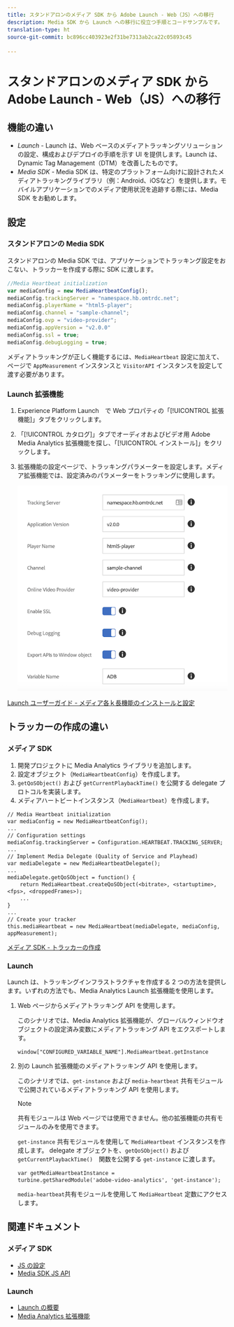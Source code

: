 ```yaml
---
title: スタンドアロンのメディア SDK から Adobe Launch - Web（JS）への移行
description: Media SDK から Launch への移行に役立つ手順とコードサンプルです。
translation-type: ht
source-git-commit: bc896cc403923e2f31be7313ab2ca22c05893c45

---
```



# スタンドアロンのメディア SDK から Adobe Launch - Web（JS）への移行

## 機能の違い

* *Launch* - Launch は、Web ベースのメディアトラッキングソリューションの設定、構成およびデプロイの手順を示す UI を提供します。Launch は、Dynamic Tag Management（DTM）を改善したものです。
* *Media SDK* - Media SDK は、特定のプラットフォーム向けに設計されたメディアトラッキングライブラリ（例：Android、iOSなど）を提供します。モバイルアプリケーションでのメディア使用状況を追跡する際には、Media SDK をお勧めします。

## 設定

### スタンドアロンの Media SDK

スタンドアロンの Media SDK では、アプリケーションでトラッキング設定をおこない、トラッカーを作成する際に SDK に渡します。

```javascript
//Media Heartbeat initialization
var mediaConfig = new MediaHeartbeatConfig();
mediaConfig.trackingServer = "namespace.hb.omtrdc.net";
mediaConfig.playerName = "html5-player";
mediaConfig.channel = "sample-channel";
mediaConfig.ovp = "video-provider";
mediaConfig.appVersion = "v2.0.0"
mediaConfig.ssl = true;
mediaConfig.debugLogging = true;
```

メディアトラッキングが正しく機能するには、`MediaHeartbeat` 設定に加えて、ページで `AppMeasurement` インスタンスと `VisitorAPI` インスタンスを設定して渡す必要があります。

### Launch 拡張機能

1. Experience Platform Launch　で Web プロパティの「[!UICONTROL 拡張機能]」タブをクリックします。
1. 「[!UICONTROL カタログ]」タブでオーディオおよびビデオ用 Adobe Media Analytics 拡張機能を探し、「[!UICONTROL インストール]」をクリックします。
1. 拡張機能の設定ページで、トラッキングパラメーターを設定します。メディア拡張機能では、設定済みのパラメーターをトラッキングに使用します。

   ![](assets/launch_config_js.png)

[Launch ユーザーガイド - メディア各ｋ長機能のインストールと設定](https://docs.adobe.com/content/help/ja-JP/launch/using/extensions-ref/adobe-extension/media-analytics-extension/overview.html#install-and-configure-the-ma-extension)

## トラッカーの作成の違い

### メディア SDK

1. 開発プロジェクトに Media Analytics ライブラリを追加します。
1. 設定オブジェクト（`MediaHeartbeatConfig`）を作成します。
1. `getQoSObject()` および `getCurrentPlaybackTime()` を公開する delegate プロトコルを実装します。
1. メディアハートビートインスタンス（`MediaHeartbeat`）を作成します。

```
// Media Heartbeat initialization
var mediaConfig = new MediaHeartbeatConfig();
...
// Configuration settings
mediaConfig.trackingServer = Configuration.HEARTBEAT.TRACKING_SERVER;
...
// Implement Media Delegate (Quality of Service and Playhead)
var mediaDelegate = new MediaHeartbeatDelegate();
...
mediaDelegate.getQoSObject = function() {
    return MediaHeartbeat.createQoSObject(<bitrate>, <startuptime>, <fps>, <droppedFrames>);
    ...
}
...
// Create your tracker
this.mediaHeartbeat = new MediaHeartbeat(mediaDelegate, mediaConfig, appMeasurement);
```

[メディア SDK - トラッカーの作成](https://docs.adobe.com/content/help/ja-JP/media-analytics/using/sdk-implement/cookbook/sdk-vs-launch-qoe.html)

### Launch

Launch は、トラッキングインフラストラクチャを作成する 2 つの方法を提供します。いずれの方法でも、Media Analytics Launch 拡張機能を使用します。

1. Web ページからメディアトラッキング API を使用します。

   このシナリオでは、Media Analytics 拡張機能が、グローバルウィンドウオブジェクトの設定済み変数にメディアトラッキング API をエクスポートします。

   ```
   window["CONFIGURED_VARIABLE_NAME"].MediaHeartbeat.getInstance
   ```

1. 別の Launch 拡張機能のメディアトラッキング API を使用します。

   このシナリオでは、`get-instance` および `media-heartbeat` 共有モジュールで公開されているメディアトラッキング API を使用します。

   >[!NOTE]
   >
   >共有モジュールは Web ページでは使用できません。他の拡張機能の共有モジュールのみを使用できます。

   `get-instance` 共有モジュールを使用して `MediaHeartbeat` インスタンスを作成します。
delegate オブジェクトを、`getQoSObject()` および `getCurrentPlaybackTime()`　関数を公開する `get-instance` に渡します。

   ```
   var getMediaHeartbeatInstance =
   turbine.getSharedModule('adobe-video-analytics', 'get-instance');
   ```

   `media-heartbeat`共有モジュールを使用して `MediaHeartbeat` 定数にアクセスします。

## 関連ドキュメント

### メディア SDK

* [JS の設定](/help/sdk-implement/setup/set-up-js.md)
* [Media SDK JS API](https://adobe-marketing-cloud.github.io/media-sdks/reference/javascript/MediaHeartbeat.html)

### Launch

* [Launch の概要](https://docs.adobe.com/content/help/ja-JP/launch/using/overview.html)
* [Media Analytics 拡張機能](https://docs.adobe.com/content/help/ja-JP/launch/using/extensions-ref/adobe-extension/media-analytics-extension/overview.html)
